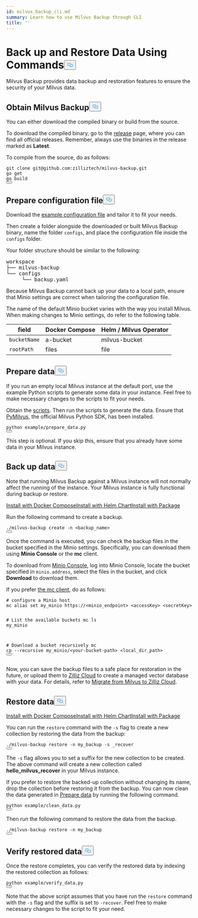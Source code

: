 ```yaml
---
id: milvus_backup_cli.md
summary: Learn how to use Milvus Backup through CLI
title: ''
---
```

<h1 id="Back-up-and-Restore-Data-Using-Commands" class="common-anchor-header">Back up and Restore Data Using Commands<button data-href="#Back-up-and-Restore-Data-Using-Commands" class="anchor-icon" translate="no">
      <svg translate="no"
        aria-hidden="true"
        focusable="false"
        height="20"
        version="1.1"
        viewBox="0 0 16 16"
        width="16"
      >
        <path
          fill="#0092E4"
          fill-rule="evenodd"
          d="M4 9h1v1H4c-1.5 0-3-1.69-3-3.5S2.55 3 4 3h4c1.45 0 3 1.69 3 3.5 0 1.41-.91 2.72-2 3.25V8.59c.58-.45 1-1.27 1-2.09C10 5.22 8.98 4 8 4H4c-.98 0-2 1.22-2 2.5S3 9 4 9zm9-3h-1v1h1c1 0 2 1.22 2 2.5S13.98 12 13 12H9c-.98 0-2-1.22-2-2.5 0-.83.42-1.64 1-2.09V6.25c-1.09.53-2 1.84-2 3.25C6 11.31 7.55 13 9 13h4c1.45 0 3-1.69 3-3.5S14.5 6 13 6z"
        ></path>
      </svg>
    </button></h1><p>Milvus Backup provides data backup and restoration features to ensure the security of your Milvus data.</p>
<h2 id="Obtain-Milvus-Backup" class="common-anchor-header">Obtain Milvus Backup<button data-href="#Obtain-Milvus-Backup" class="anchor-icon" translate="no">
      <svg translate="no"
        aria-hidden="true"
        focusable="false"
        height="20"
        version="1.1"
        viewBox="0 0 16 16"
        width="16"
      >
        <path
          fill="#0092E4"
          fill-rule="evenodd"
          d="M4 9h1v1H4c-1.5 0-3-1.69-3-3.5S2.55 3 4 3h4c1.45 0 3 1.69 3 3.5 0 1.41-.91 2.72-2 3.25V8.59c.58-.45 1-1.27 1-2.09C10 5.22 8.98 4 8 4H4c-.98 0-2 1.22-2 2.5S3 9 4 9zm9-3h-1v1h1c1 0 2 1.22 2 2.5S13.98 12 13 12H9c-.98 0-2-1.22-2-2.5 0-.83.42-1.64 1-2.09V6.25c-1.09.53-2 1.84-2 3.25C6 11.31 7.55 13 9 13h4c1.45 0 3-1.69 3-3.5S14.5 6 13 6z"
        ></path>
      </svg>
    </button></h2><p>You can either download the compiled binary or build from the source.</p>
<p>To download the compiled binary, go to the <a href="https://github.com/zilliztech/milvus-backup/releases">release</a> page, where you can find all official releases. Remember, always use the binaries in the release marked as <strong>Latest</strong>.</p>
<p>To compile from the source, do as follows:</p>
<pre><code translate="no" class="language-shell">git <span class="hljs-built_in">clone</span> git@github.com:zilliztech/milvus-backup.git
go get
go build
<button class="copy-code-btn"></button></code></pre>
<h2 id="Prepare-configuration-file" class="common-anchor-header">Prepare configuration file<button data-href="#Prepare-configuration-file" class="anchor-icon" translate="no">
      <svg translate="no"
        aria-hidden="true"
        focusable="false"
        height="20"
        version="1.1"
        viewBox="0 0 16 16"
        width="16"
      >
        <path
          fill="#0092E4"
          fill-rule="evenodd"
          d="M4 9h1v1H4c-1.5 0-3-1.69-3-3.5S2.55 3 4 3h4c1.45 0 3 1.69 3 3.5 0 1.41-.91 2.72-2 3.25V8.59c.58-.45 1-1.27 1-2.09C10 5.22 8.98 4 8 4H4c-.98 0-2 1.22-2 2.5S3 9 4 9zm9-3h-1v1h1c1 0 2 1.22 2 2.5S13.98 12 13 12H9c-.98 0-2-1.22-2-2.5 0-.83.42-1.64 1-2.09V6.25c-1.09.53-2 1.84-2 3.25C6 11.31 7.55 13 9 13h4c1.45 0 3-1.69 3-3.5S14.5 6 13 6z"
        ></path>
      </svg>
    </button></h2><p>Download the <a href="https://raw.githubusercontent.com/zilliztech/milvus-backup/master/configs/backup.yaml">example configuration file</a> and tailor it to fit your needs.</p>
<p>Then create a folder alongside the downloaded or built Milvus Backup binary, name the folder <code translate="no">configs</code>, and place the configuration file inside the <code translate="no">configs</code> folder.</p>
<p>Your folder structure should be similar to the following:</p>
<pre>
workspace
├── milvus-backup
└── configs
     └── backup.yaml
</pre>
<p>Because Milvus Backup cannot back up your data to a local path, ensure that Minio settings are correct when tailoring the configuration file.</p>
<div class="alert note">
<p>The name of the default Minio bucket varies with the way you install Milvus. When making changes to Minio settings, do refer to the following table.</p>
<table>
<thead>
<tr><th>field</th><th>Docker Compose</th><th>Helm / Milvus Operator</th></tr>
</thead>
<tbody>
<tr><td><code translate="no">bucketName</code></td><td>a-bucket</td><td>milvus-bucket</td></tr>
<tr><td><code translate="no">rootPath</code></td><td>files</td><td>file</td></tr>
</tbody>
</table>
</div>
<h2 id="Prepare-data" class="common-anchor-header">Prepare data<button data-href="#Prepare-data" class="anchor-icon" translate="no">
      <svg translate="no"
        aria-hidden="true"
        focusable="false"
        height="20"
        version="1.1"
        viewBox="0 0 16 16"
        width="16"
      >
        <path
          fill="#0092E4"
          fill-rule="evenodd"
          d="M4 9h1v1H4c-1.5 0-3-1.69-3-3.5S2.55 3 4 3h4c1.45 0 3 1.69 3 3.5 0 1.41-.91 2.72-2 3.25V8.59c.58-.45 1-1.27 1-2.09C10 5.22 8.98 4 8 4H4c-.98 0-2 1.22-2 2.5S3 9 4 9zm9-3h-1v1h1c1 0 2 1.22 2 2.5S13.98 12 13 12H9c-.98 0-2-1.22-2-2.5 0-.83.42-1.64 1-2.09V6.25c-1.09.53-2 1.84-2 3.25C6 11.31 7.55 13 9 13h4c1.45 0 3-1.69 3-3.5S14.5 6 13 6z"
        ></path>
      </svg>
    </button></h2><p>If you run an empty local Milvus instance at the default port, use the example Python scripts to generate some data in your instance. Feel free to make necessary changes to the scripts to fit your needs.</p>
<p>Obtain the <a href="https://raw.githubusercontent.com/zilliztech/milvus-backup/main/example/prepare_data.py">scripts</a>. Then run the scripts to generate the data. Ensure that <a href="https://pypi.org/project/pymilvus/">PyMilvus</a>, the official Milvus Python SDK, has been installed.</p>
<pre><code translate="no" class="language-shell">python example/prepare_data.py
<button class="copy-code-btn"></button></code></pre>
<p>This step is optional. If you skip this, ensure that you already have some data in your Milvus instance.</p>
<h2 id="Back-up-data" class="common-anchor-header">Back up data<button data-href="#Back-up-data" class="anchor-icon" translate="no">
      <svg translate="no"
        aria-hidden="true"
        focusable="false"
        height="20"
        version="1.1"
        viewBox="0 0 16 16"
        width="16"
      >
        <path
          fill="#0092E4"
          fill-rule="evenodd"
          d="M4 9h1v1H4c-1.5 0-3-1.69-3-3.5S2.55 3 4 3h4c1.45 0 3 1.69 3 3.5 0 1.41-.91 2.72-2 3.25V8.59c.58-.45 1-1.27 1-2.09C10 5.22 8.98 4 8 4H4c-.98 0-2 1.22-2 2.5S3 9 4 9zm9-3h-1v1h1c1 0 2 1.22 2 2.5S13.98 12 13 12H9c-.98 0-2-1.22-2-2.5 0-.83.42-1.64 1-2.09V6.25c-1.09.53-2 1.84-2 3.25C6 11.31 7.55 13 9 13h4c1.45 0 3-1.69 3-3.5S14.5 6 13 6z"
        ></path>
      </svg>
    </button></h2><p>Note that running Milvus Backup against a Milvus instance will not normally affect the running of the instance. Your Milvus instance is fully functional during backup or restore.</p>
<div class="tab-wrapper"><a href="/docs/v2.2.x/attu_install-docker.md" class=''>Install with Docker Compose</a><a href="/docs/v2.2.x/attu_install-helm.md" class=''>Install with Helm Chart</a><a href="/docs/v2.2.x/attu_install-package.md" class=''>Install with Package</a></div>
<p>Run the following command to create a backup.</p>
<pre><code translate="no" class="language-shell">./milvus-backup create -n &lt;backup_name&gt;
<button class="copy-code-btn"></button></code></pre>
<p>Once the command is executed, you can check the backup files in the bucket specified in the Minio settings. Specifically, you can download them using <strong>Minio Console</strong> or the <strong>mc</strong> client.</p>
<p>To download from <a href="https://min.io/docs/minio/kubernetes/upstream/administration/minio-console.html">Minio Console</a>, log into Minio Console, locate the bucket specified in <code translate="no">minio.address</code>, select the files in the bucket, and click <strong>Download</strong> to download them.</p>
<p>If you prefer <a href="https://min.io/docs/minio/linux/reference/minio-mc.html#mc-install">the mc client</a>, do as follows:</p>
<pre><code translate="no" class="language-shell"><span class="hljs-comment"># configure a Minio host</span>
mc alias <span class="hljs-built_in">set</span> my_minio https://&lt;minio_endpoint&gt; &lt;accessKey&gt; &lt;secretKey&gt;

<span class="hljs-comment"># List the available buckets</span>
mc ls my_minio

<span class="hljs-comment"># Download a bucket recursively</span>
mc cp --recursive my_minio/&lt;your-bucket-path&gt; &lt;local_dir_path&gt;
<button class="copy-code-btn"></button></code></pre>
<p>Now, you can save the backup files to a safe place for restoration in the future, or upload them to <a href="https://cloud.zilliz.com">Zilliz Cloud</a> to create a managed vector database with your data. For details, refer to <a href="https://zilliz.com/doc/migrate_from_milvus-2x">Migrate from Milvus to Zilliz Cloud</a>.</p>
<h2 id="Restore-data" class="common-anchor-header">Restore data<button data-href="#Restore-data" class="anchor-icon" translate="no">
      <svg translate="no"
        aria-hidden="true"
        focusable="false"
        height="20"
        version="1.1"
        viewBox="0 0 16 16"
        width="16"
      >
        <path
          fill="#0092E4"
          fill-rule="evenodd"
          d="M4 9h1v1H4c-1.5 0-3-1.69-3-3.5S2.55 3 4 3h4c1.45 0 3 1.69 3 3.5 0 1.41-.91 2.72-2 3.25V8.59c.58-.45 1-1.27 1-2.09C10 5.22 8.98 4 8 4H4c-.98 0-2 1.22-2 2.5S3 9 4 9zm9-3h-1v1h1c1 0 2 1.22 2 2.5S13.98 12 13 12H9c-.98 0-2-1.22-2-2.5 0-.83.42-1.64 1-2.09V6.25c-1.09.53-2 1.84-2 3.25C6 11.31 7.55 13 9 13h4c1.45 0 3-1.69 3-3.5S14.5 6 13 6z"
        ></path>
      </svg>
    </button></h2><div class="tab-wrapper"><a href="/docs/v2.2.x/attu_install-docker.md" class=''>Install with Docker Compose</a><a href="/docs/v2.2.x/attu_install-helm.md" class=''>Install with Helm Chart</a><a href="/docs/v2.2.x/attu_install-package.md" class=''>Install with Package</a></div>
<p>You can run the <code translate="no">restore</code> command with the <code translate="no">-s</code> flag to create a new collection by restoring the data from the backup:</p>
<pre><code translate="no" class="language-shell">./milvus-backup restore -n my_backup -s _recover
<button class="copy-code-btn"></button></code></pre>
<p>The <code translate="no">-s</code> flag allows you to set a suffix for the new collection to be created. The above command will create a new collection called <strong>hello_milvus_recover</strong> in your Milvus instance.</p>
<p>If you prefer to restore the backed-up collection without changing its name, drop the collection before restoring it from the backup. You can now clean the data generated in <a href="#Prepare-data">Prepare data</a> by running the following command.</p>
<pre><code translate="no" class="language-shell">python example/clean_data.py
<button class="copy-code-btn"></button></code></pre>
<p>Then run the following command to restore the data from the backup.</p>
<pre><code translate="no" class="language-shell">./milvus-backup restore -n my_backup
<button class="copy-code-btn"></button></code></pre>
<h2 id="Verify-restored-data" class="common-anchor-header">Verify restored data<button data-href="#Verify-restored-data" class="anchor-icon" translate="no">
      <svg translate="no"
        aria-hidden="true"
        focusable="false"
        height="20"
        version="1.1"
        viewBox="0 0 16 16"
        width="16"
      >
        <path
          fill="#0092E4"
          fill-rule="evenodd"
          d="M4 9h1v1H4c-1.5 0-3-1.69-3-3.5S2.55 3 4 3h4c1.45 0 3 1.69 3 3.5 0 1.41-.91 2.72-2 3.25V8.59c.58-.45 1-1.27 1-2.09C10 5.22 8.98 4 8 4H4c-.98 0-2 1.22-2 2.5S3 9 4 9zm9-3h-1v1h1c1 0 2 1.22 2 2.5S13.98 12 13 12H9c-.98 0-2-1.22-2-2.5 0-.83.42-1.64 1-2.09V6.25c-1.09.53-2 1.84-2 3.25C6 11.31 7.55 13 9 13h4c1.45 0 3-1.69 3-3.5S14.5 6 13 6z"
        ></path>
      </svg>
    </button></h2><p>Once the restore completes, you can verify the restored data by indexing the restored collection as follows:</p>
<pre><code translate="no" class="language-shell">python example/verify_data.py
<button class="copy-code-btn"></button></code></pre>
<p>Note that the above script assumes that you have run the <code translate="no">restore</code> command with the <code translate="no">-s</code> flag and the suffix is set to <code translate="no">-recover</code>. Feel free to make necessary changes to the script to fit your need.</p>
